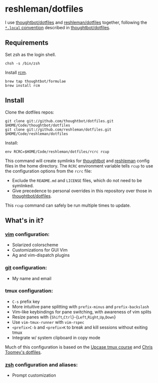 # reshleman/dotfiles

I use [thoughtbot/dotfiles] and [reshleman/dotfiles] together, following the
[`*.local` convention][dot-local] described in [thoughtbot/dotfiles].

[dot-local]: https://github.com/thoughtbot/dotfiles#make-your-own-customizations

## Requirements

Set zsh as the login shell.

```
chsh -s /bin/zsh
```

Install [rcm](https://github.com/thoughbot/rcm).

```
brew tap thoughtbot/formulae
brew install rcm
```

## Install

Clone the dotfiles repos:

```
git clone git://github.com/thoughtbot/dotfiles.git $HOME/Code/thoughtbot/dotfiles
git clone git://github.com/reshleman/dotfiles.git $HOME/Code/reshleman/dotfiles
```

Install:

```
env RCRC=$HOME/Code/reshleman/dotfiles/rcrc rcup
```

This command will create symlinks for [thoughtbot][thoughtbot/dotfiles] and
[reshleman][reshleman/dotfiles] config files in the home directory. The `RCRC`
environment variable tells `rcup` to use the configuration options from the
`rcrc` file:

* Exclude the `README.md` and `LICENSE` files, which do not need to be symlinked.
* Give precedence to personal overrides in this repository over those in
  [thoughtbot/dotfiles].

This `rcup` command can safely be run multiple times to update.

[thoughtbot/dotfiles]: https://github.com/thoughtbot/dotfiles
[reshleman/dotfiles]: https://github.com/reshleman/dotfiles

## What's in it?

### [vim](http://www.vim.org/) configuration:

* Solarized colorscheme
* Customizations for GUI Vim
* Ag and vim-dispatch plugins

### [git](http://git-scm.com/) configuration:

* My name and email

### tmux configuration:

* `C-s` prefix key
* More intuitive pane splitting with `prefix-minus` and `prefix-backslash`
* Vim-like keybindings for pane switching, with awareness of vim splits
* Resize panes with {`Shift`,`Ctrl`}-{`Left`,`Right`,`Up`,`Down`}
* Use `vim-tmux-runner` with `vim-rspec`
* `<prefix>C-b` and `<prefix>K` to break and kill sessions without exiting tmux
* Integrate w/ system clipboard in copy mode

Much of this configuration is based on the [Upcase tmux course] and
[Chris Toomey's dotfiles].

[Upcase tmux course]: https://upcase.com/tmux
[Chris Toomey's dotfiles]: https://github.com/christoomey/dotfiles/blob/master/tmux/tmux.conf

### [zsh](http://zsh.sourceforge.net/FAQ/zshfaq01.html) configuration and aliases:

* Prompt customization
